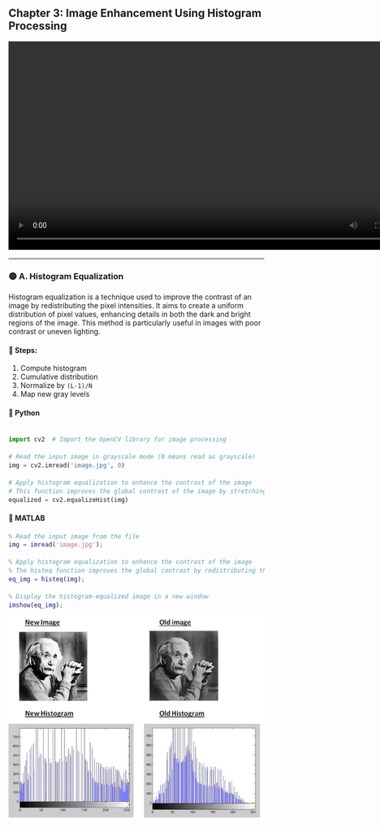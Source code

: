 
## Chapter 3: Image Enhancement Using Histogram Processing


 <video src="photo/ImageHistograms.mp4" width="800" height="410" controls>
  </video>


---

### 🟡 A. Histogram Equalization

Histogram equalization is a technique used to improve the contrast of an image by redistributing the pixel intensities. It aims to create a uniform distribution of pixel values, enhancing details in both the dark and bright regions of the image. This method is particularly useful in images with poor contrast or uneven lighting.

#### 📘 Steps:
1. Compute histogram
2. Cumulative distribution
3. Normalize by `(L-1)/N`
4. Map new gray levels

#### 🐍 Python
```python

import cv2  # Import the OpenCV library for image processing

# Read the input image in grayscale mode (0 means read as grayscale)
img = cv2.imread('image.jpg', 0)

# Apply histogram equalization to enhance the contrast of the image
# This function improves the global contrast of the image by stretching the range of intensity values
equalized = cv2.equalizeHist(img)

```

#### 🧠 MATLAB
```matlab
% Read the input image from the file
img = imread('image.jpg');

% Apply histogram equalization to enhance the contrast of the image
% The histeq function improves the global contrast by redistributing the intensity values
eq_img = histeq(img);

% Display the histogram-equalized image in a new window
imshow(eq_img);

```
![alt](photo/histogram.png)

